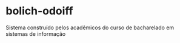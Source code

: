 # bolich-odoiff
Sistema construído pelos acadêmicos do curso de bacharelado em sistemas de informação
